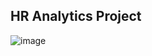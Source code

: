 ## HR Analytics Project

![image](https://github.com/ManishaPampari/HR_Analytics/assets/126465390/f6d7f9f9-8fbb-4704-9f1f-c893aa6d9de2)
